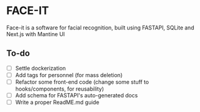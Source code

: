 # FACE-IT

Face-it is a software for facial recognition, built using FASTAPI, SQLite and Next.js with Mantine UI

## To-do

- [ ] Settle dockerization
- [ ] Add tags for personnel (for mass deletion)
- [ ] Refactor some front-end code (change some stuff to hooks/components, for reusability)
- [ ] Add schema for FASTAPI's auto-generated docs
- [ ] Write a proper ReadME.md guide